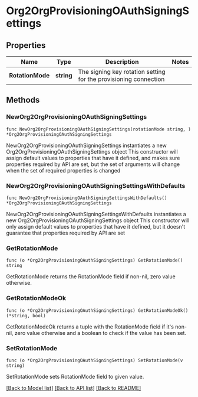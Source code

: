 # Org2OrgProvisioningOAuthSigningSettings

## Properties

Name | Type | Description | Notes
------------ | ------------- | ------------- | -------------
**RotationMode** | **string** | The signing key rotation setting for the provisioning connection | 

## Methods

### NewOrg2OrgProvisioningOAuthSigningSettings

`func NewOrg2OrgProvisioningOAuthSigningSettings(rotationMode string, ) *Org2OrgProvisioningOAuthSigningSettings`

NewOrg2OrgProvisioningOAuthSigningSettings instantiates a new Org2OrgProvisioningOAuthSigningSettings object
This constructor will assign default values to properties that have it defined,
and makes sure properties required by API are set, but the set of arguments
will change when the set of required properties is changed

### NewOrg2OrgProvisioningOAuthSigningSettingsWithDefaults

`func NewOrg2OrgProvisioningOAuthSigningSettingsWithDefaults() *Org2OrgProvisioningOAuthSigningSettings`

NewOrg2OrgProvisioningOAuthSigningSettingsWithDefaults instantiates a new Org2OrgProvisioningOAuthSigningSettings object
This constructor will only assign default values to properties that have it defined,
but it doesn't guarantee that properties required by API are set

### GetRotationMode

`func (o *Org2OrgProvisioningOAuthSigningSettings) GetRotationMode() string`

GetRotationMode returns the RotationMode field if non-nil, zero value otherwise.

### GetRotationModeOk

`func (o *Org2OrgProvisioningOAuthSigningSettings) GetRotationModeOk() (*string, bool)`

GetRotationModeOk returns a tuple with the RotationMode field if it's non-nil, zero value otherwise
and a boolean to check if the value has been set.

### SetRotationMode

`func (o *Org2OrgProvisioningOAuthSigningSettings) SetRotationMode(v string)`

SetRotationMode sets RotationMode field to given value.



[[Back to Model list]](../README.md#documentation-for-models) [[Back to API list]](../README.md#documentation-for-api-endpoints) [[Back to README]](../README.md)


